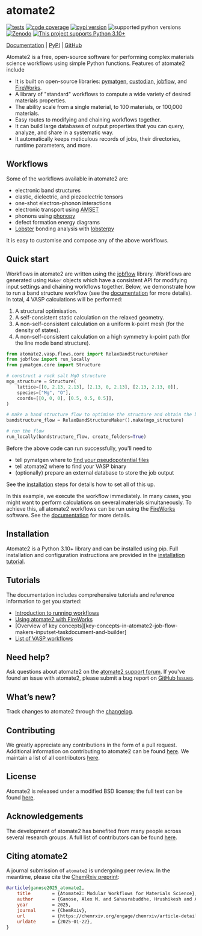 # atomate2

[![tests](https://img.shields.io/github/actions/workflow/status/materialsproject/atomate2/testing.yml?branch=main&label=tests)](https://github.com/materialsproject/atomate2/actions?query=workflow%3Atesting)
[![code coverage](https://img.shields.io/codecov/c/gh/materialsproject/atomate2)](https://codecov.io/gh/materialsproject/atomate2)
[![pypi version](https://img.shields.io/pypi/v/atomate2?color=blue)](https://pypi.org/project/atomate2)
![supported python versions](https://img.shields.io/pypi/pyversions/atomate2)
[![Zenodo](https://img.shields.io/badge/DOI-10.5281/zenodo.10677081-blue?logo=Zenodo&logoColor=white)](https://zenodo.org/records/10677081)
[![This project supports Python 3.10+](https://img.shields.io/badge/Python-3.10+-blue.svg?logo=python&logoColor=white)](https://python.org/downloads)

[Documentation][docs] | [PyPI][pypi] | [GitHub][github]

Atomate2 is a free, open-source software for performing complex materials science
workflows using simple Python functions. Features of atomate2 include

- It is built on open-source libraries: [pymatgen], [custodian], [jobflow], and
  [FireWorks].
- A library of "standard" workflows to compute a wide variety of desired materials
  properties.
- The ability scale from a single material, to 100 materials, or 100,000 materials.
- Easy routes to modifying and chaining workflows together.
- It can build large databases of output properties that you can query, analyze, and
  share in a systematic way.
- It automatically keeps meticulous records of jobs, their directories, runtime
  parameters, and more.

## Workflows

Some of the workflows available in atomate2 are:

- electronic band structures
- elastic, dielectric, and piezoelectric tensors
- one-shot electron-phonon interactions
- electronic transport using [AMSET]
- phonons using [phonopy]
- defect formation energy diagrams
- [Lobster] bonding analysis with [lobsterpy]

It is easy to customise and compose any of the above workflows.

## Quick start

Workflows in atomate2 are written using the [jobflow] library. Workflows are generated using
`Maker` objects which have a consistent API for modifying input settings and chaining
workflows together. Below, we demonstrate how to run a band structure workflow
(see the [documentation][RelaxBandStructure] for more details). In total, 4 VASP
calculations will be performed:

1. A structural optimisation.
2. A self-consistent static calculation on the relaxed geometry.
3. A non-self-consistent calculation on a uniform k-point mesh (for the density of
   states).
4. A non-self-consistent calculation on a high symmetry k-point path (for the line mode
   band structure).

```py
from atomate2.vasp.flows.core import RelaxBandStructureMaker
from jobflow import run_locally
from pymatgen.core import Structure

# construct a rock salt MgO structure
mgo_structure = Structure(
    lattice=[[0, 2.13, 2.13], [2.13, 0, 2.13], [2.13, 2.13, 0]],
    species=["Mg", "O"],
    coords=[[0, 0, 0], [0.5, 0.5, 0.5]],
)

# make a band structure flow to optimise the structure and obtain the band structure
bandstructure_flow = RelaxBandStructureMaker().make(mgo_structure)

# run the flow
run_locally(bandstructure_flow, create_folders=True)
```

Before the above code can run successfully, you'll need to

- tell pymatgen where to [find your pseudopotential files](https://pymatgen.org/installation.html#potcar-setup)
- tell atomate2 where to find your VASP binary
- (optionally) prepare an external database to store the job output

See the [installation] steps for details how to set all of this up.

In this example, we execute the workflow immediately. In many cases, you might want
to perform calculations on several materials simultaneously. To achieve this, all
atomate2 workflows can be run using the [FireWorks] software. See the
[documentation][atomate2_fireworks] for more details.

## Installation

Atomate2 is a Python 3.10+ library and can be installed using pip. Full installation
and configuration instructions are provided in the [installation tutorial][installation].

## Tutorials

The documentation includes comprehensive tutorials and reference information to get you
started:

- [Introduction to running workflows][running-workflows]
- [Using atomate2 with FireWorks][atomate2_fireworks]
- [Overview of key concepts][key-concepts-in-atomate2-job-flow-makers-inputset-taskdocument-and-builder]
- [List of VASP workflows][vasp_workflows]

## Need help?

Ask questions about atomate2 on the [atomate2 support forum][help-forum].
If you've found an issue with atomate2, please submit a bug report on [GitHub Issues][issues].

## What’s new?

Track changes to atomate2 through the [changelog][changelog].

## Contributing

We greatly appreciate any contributions in the form of a pull request.
Additional information on contributing to atomate2 can be found [here][contributing].
We maintain a list of all contributors [here][contributors].

## License

Atomate2 is released under a modified BSD license; the full text can be found [here][license].

## Acknowledgements

The development of atomate2 has benefited from many people across several research groups.
A full list of contributors can be found [here][contributors].

## Citing atomate2

A journal submission of `atomate2` is undergoing peer review. In the meantime, please cite the [ChemRxiv preprint](https://chemrxiv.org/engage/chemrxiv/article-details/678e76a16dde43c9085c75e9):

```bib
@article{ganose2025_atomate2,
    title        = {Atomate2: Modular Workflows for Materials Science},
    author       = {Ganose, Alex M. and Sahasrabuddhe, Hrushikesh and Asta, Mark and Beck, Kevin and Biswas, Tathagata and Bonkowski, Alexander and Bustamante, Joana and Chen, Xin and Chiang, Yuan and Chrzan, Daryl and Clary, Jacob and Cohen, Orion and Ertural, Christina and Gallant, Max and George, Janine and Gerits, Sophie and Goodall, Rhys and Guha, Rishabh and Hautier, Geoffroy and Horton, Matthew and Kaplan, Aaron and Kingsbury, Ryan and Kuner, Matthew and Li, Bryant and Linn, Xavier and McDermott, Matthew and Mohanakrishnan, Rohith Srinivaas and Naik, Aakash and Neaton, Jeffrey and Persson, Kristin and Petretto, Guido and Purcell, Thomas and Ricci, Francesco and Rich, Benjamin and Riebesell, Janosh and Rignanese, Gian-Marco and Rosen, Andrew and Scheffler, Matthias and Schmidt, Jonathan and Shen, Jimmy-Xuan and Sobolev, Andrei and Sundararaman, Ravishankar and Tezak, Cooper and Trinquet, Victor and Varley, Joel and Vigil-Fowler, Derek and Wang, Duo and Waroquiers, David and Wen, Mingjian and Yang, Han and Zheng, Hui and Zheng, Jiongzhi and Zhu, Zhuoying and Jain, Anubhav},
    year         = 2025,
    journal      = {ChemRxiv},
    url          = {https://chemrxiv.org/engage/chemrxiv/article-details/678e76a16dde43c9085c75e9},
    urldate      = {2025-01-22},
}
```

[pymatgen]: https://pymatgen.org
[fireworks]: https://materialsproject.github.io/fireworks/
[jobflow]: https://materialsproject.github.io/jobflow/
[custodian]: https://materialsproject.github.io/custodian/
[VASP]: https://www.vasp.at
[AMSET]: https://hackingmaterials.lbl.gov/amset/
[help-forum]: https://matsci.org/c/atomate
[issues]: https://github.com/materialsproject/atomate2/issues
[changelog]: https://materialsproject.github.io/atomate2/about/changelog.html
[installation]: https://materialsproject.github.io/atomate2/user/install.html
[contributing]: https://materialsproject.github.io/atomate2/about/contributing.html
[contributors]: https://materialsproject.github.io/atomate2/about/contributors.html
[license]: https://raw.githubusercontent.com/materialsproject/atomate2/main/LICENSE
[running-workflows]: https://materialsproject.github.io/atomate2/user/running-workflows.html
[atomate2_fireworks]: https://materialsproject.github.io/atomate2/user/fireworks.html
[vasp_workflows]: https://materialsproject.github.io/atomate2/user/codes/vasp.html
[RelaxBandStructure]: https://materialsproject.github.io/atomate2/user/codes/vasp.html#relax-and-band-structure
[Lobster]: http://www.cohp.de
[lobsterpy]: https://github.com/JaGeo/LobsterPy
[phonopy]: https://github.com/phonopy/phonopy
[docs]: https://materialsproject.github.io/atomate2/
[github]: https://github.com/materialsproject/atomate2
[pypi]: https://pypi.org/project/atomate2
